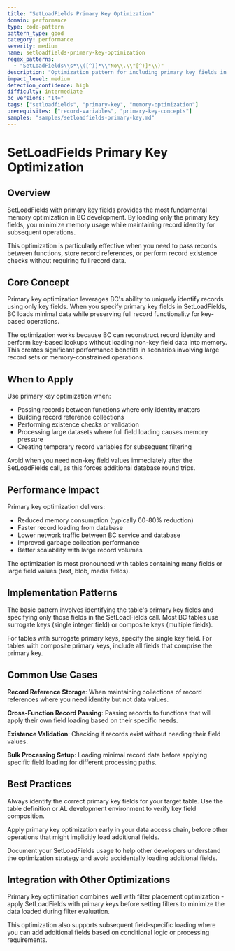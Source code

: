 ```yaml
---
title: "SetLoadFields Primary Key Optimization"
domain: performance
type: code-pattern
pattern_type: good
category: performance
severity: medium
name: setloadfields-primary-key-optimization
regex_patterns:
  - "SetLoadFields\\s*\\([^)]*\\"No\\.\\"[^)]*\\)"
description: "Optimization pattern for including primary key fields in SetLoadFields operations"
impact_level: medium
detection_confidence: high
difficulty: intermediate
bc_versions: "14+"
tags: ["setloadfields", "primary-key", "memory-optimization"]
prerequisites: ["record-variables", "primary-key-concepts"]
samples: "samples/setloadfields-primary-key.md"
---
```


# SetLoadFields Primary Key Optimization

## Overview

SetLoadFields with primary key fields provides the most fundamental memory optimization in BC development. By loading only the primary key fields, you minimize memory usage while maintaining record identity for subsequent operations.

This optimization is particularly effective when you need to pass records between functions, store record references, or perform record existence checks without requiring full record data.

## Core Concept

Primary key optimization leverages BC's ability to uniquely identify records using only key fields. When you specify primary key fields in SetLoadFields, BC loads minimal data while preserving full record functionality for key-based operations.

The optimization works because BC can reconstruct record identity and perform key-based lookups without loading non-key field data into memory. This creates significant performance benefits in scenarios involving large record sets or memory-constrained operations.

## When to Apply

Use primary key optimization when:
- Passing records between functions where only identity matters
- Building record reference collections
- Performing existence checks or validation
- Processing large datasets where full field loading causes memory pressure
- Creating temporary record variables for subsequent filtering

Avoid when you need non-key field values immediately after the SetLoadFields call, as this forces additional database round trips.

## Performance Impact

Primary key optimization delivers:
- Reduced memory consumption (typically 60-80% reduction)
- Faster record loading from database
- Lower network traffic between BC service and database
- Improved garbage collection performance
- Better scalability with large record volumes

The optimization is most pronounced with tables containing many fields or large field values (text, blob, media fields).

## Implementation Patterns

The basic pattern involves identifying the table's primary key fields and specifying only those fields in the SetLoadFields call. Most BC tables use surrogate keys (single integer field) or composite keys (multiple fields).

For tables with surrogate primary keys, specify the single key field. For tables with composite primary keys, include all fields that comprise the primary key.

## Common Use Cases

**Record Reference Storage**: When maintaining collections of record references where you need identity but not data values.

**Cross-Function Record Passing**: Passing records to functions that will apply their own field loading based on their specific needs.

**Existence Validation**: Checking if records exist without needing their field values.

**Bulk Processing Setup**: Loading minimal record data before applying specific field loading for different processing paths.

## Best Practices

Always identify the correct primary key fields for your target table. Use the table definition or AL development environment to verify key field composition.

Apply primary key optimization early in your data access chain, before other operations that might implicitly load additional fields.

Document your SetLoadFields usage to help other developers understand the optimization strategy and avoid accidentally loading additional fields.

## Integration with Other Optimizations

Primary key optimization combines well with filter placement optimization - apply SetLoadFields with primary keys before setting filters to minimize the data loaded during filter evaluation.

This optimization also supports subsequent field-specific loading where you can add additional fields based on conditional logic or processing requirements.